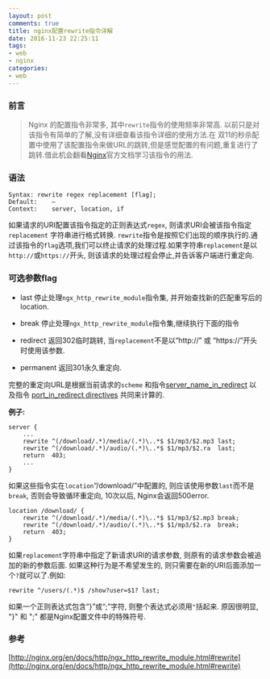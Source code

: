 ```yaml
---
layout: post
comments: true
title: nginx配置rewrite指令详解
date: 2016-11-23 22:25:11
tags:
- web
- nginx
categories:
- web
---
```


### 前言

> Nginx 的配置指令非常多, 其中`rewrite`指令的使用频率非常高. 以前只是对该指令有简单的了解,没有详细查看该指令详细的使用方法.在
双11的秒杀配置中使用了该配置指令来做URL的跳转,但是感觉配置的有问题,重复进行了跳转.借此机会翻看[Nginx](http://nginx.org/en/docs/http/ngx_http_rewrite_module.html#rewrite)官方文档学习该指令的用法.

<!-- more -->

### 语法

    Syntax:	rewrite regex replacement [flag];
    Default:	—
    Context:	server, location, if
    
如果请求的URI配置该指令指定的正则表达式`regex`, 则请求URI会被该指令指定 `replacement` 字符串进行格式转换. `rewrite`指令是按照它们出现的顺序执行的.通过该指令的`flag`选项,我们可以终止请求的处理过程.如果字符串`replacement`是以`http://`或`https://`开头, 则该请求的处理过程会停止,并告诉客户端进行重定向.

### 可选参数flag

- last 停止处理`ngx_http_rewrite_module`指令集, 并开始查找新的匹配重写后的location.

- break 停止处理`ngx_http_rewrite_module`指令集,继续执行下面的指令

- redirect 返回302临时跳转, 当`replacement`不是以“http://” 或 “https://”开头时使用该参数.

- permanent 返回301永久重定向.

完整的重定向URL是根据当前请求的`scheme` 和指令[server_name_in_redirect](http://nginx.org/en/docs/http/ngx_http_core_module.html#server_name_in_redirect) 以及指令 [port_in_redirect directives](http://nginx.org/en/docs/http/ngx_http_core_module.html#port_in_redirect) 共同来计算的.

**例子:**

    server {
        ...
        rewrite ^(/download/.*)/media/(.*)\..*$ $1/mp3/$2.mp3 last;
        rewrite ^(/download/.*)/audio/(.*)\..*$ $1/mp3/$2.ra  last;
        return  403;
        ...
    }

如果这些指令实在`location`“/download/”中配置的, 则应该使用参数`last`而不是`break`, 否则会导致循环重定向, 10次以后, Nginx会返回500error.

    location /download/ {
        rewrite ^(/download/.*)/media/(.*)\..*$ $1/mp3/$2.mp3 break;
        rewrite ^(/download/.*)/audio/(.*)\..*$ $1/mp3/$2.ra  break;
        return  403;
    }

如果`replacement`字符串中指定了新请求URI的请求参数, 则原有的请求参数会被追加的新的参数后面.
如果这种行为是不希望发生的, 则只需要在新的URI后面添加一个`?`就可以了.例如:

    rewrite ^/users/(.*)$ /show?user=$1? last;
        
如果一个正则表达式包含“}”或“;”字符, 则整个表达式必须用`"`括起来. 原因很明显, "}" 和 ";" 都是Nginx配置文件中的特殊符号.
        
        
### 参考
        
[http://nginx.org/en/docs/http/ngx_http_rewrite_module.html#rewrite](http://nginx.org/en/docs/http/ngx_http_rewrite_module.html#rewrite)        

   
